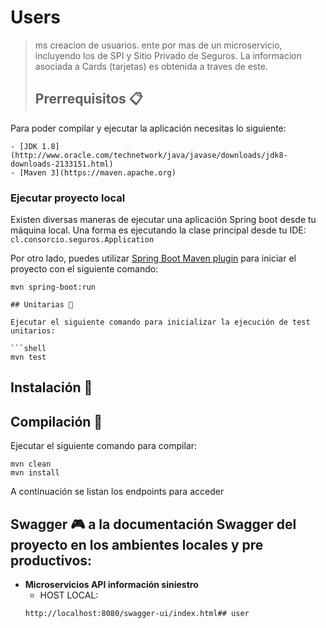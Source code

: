 # Users

> ms creacion de usuarios.
ente por mas de un microservicio, incluyendo los de SPI y Sitio Privado de Seguros. La informacion asociada a Cards (tarjetas) es obtenida a traves de este.
> 
> ## Prerrequisitos 📋

Para poder compilar y ejecutar la aplicación necesitas lo siguiente:

```
- [JDK 1.8](http://www.oracle.com/technetwork/java/javase/downloads/jdk8-downloads-2133151.html)
- [Maven 3](https://maven.apache.org)
```

### Ejecutar proyecto local

Existen diversas maneras de ejecutar una aplicación Spring boot desde tu máquina local. Una forma es ejecutando la clase principal desde tu IDE: `cl.consorcio.seguros.Application`

Por otro lado, puedes utilizar [Spring Boot Maven plugin](https://docs.spring.io/spring-boot/docs/current/reference/html/build-tool-plugins-maven-plugin.html) para iniciar el proyecto con el siguiente comando:

```shell
mvn spring-boot:run

## Unitarias 🐛

Ejecutar el siguiente comando para inicializar la ejecución de test unitarios:

```shell
mvn test
```

## Instalación 🎉

## Compilación 🔧

Ejecutar el siguiente comando para compilar:

```shell
mvn clean
mvn install
```

A continuación se listan los endpoints para acceder
## Swagger 🎮 a la documentación Swagger del proyecto en los ambientes locales y pre productivos:

* **Microservicios API información siniestro**
    * HOST LOCAL:
    ````
    http://localhost:8080/swagger-ui/index.html## user
